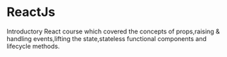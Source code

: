 # ReactJs

Introductory React course which covered the concepts of props,raising & handling events,lifting the state,stateless functional components and lifecycle methods.
